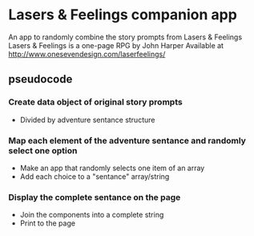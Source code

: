 # Lasers & Feelings companion app
An app to randomly combine the story prompts from Lasers & Feelings
Lasers & Feelings is a one-page RPG by John Harper
Available at http://www.onesevendesign.com/laserfeelings/

## pseudocode

### Create data object of original story prompts
- Divided by adventure sentance structure

### Map each element of the adventure sentance and randomly select one option
- Make an app that randomly selects one item of an array
- Add each choice to a "sentance" array/string

### Display the complete sentance on the page
- Join the components into a complete string
- Print to the page